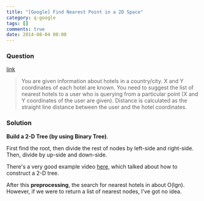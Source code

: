 ```yaml
---
title: "[Google] Find Nearest Point in a 2D Space"
category: q-google
tags: []
comments: true
date: 2014-08-04 00:00
---
```



### Question 

[link](http://www.careercup.com/question?id=5634947435986944)

> You are given information about hotels in a country/city. X and Y coordinates of each hotel are known. You need to suggest the list of nearest hotels to a user who is querying from a particular point (X and Y coordinates of the user are given). Distance is calculated as the straight line distance between the user and the hotel coordinates. 

### Solution

__Build a 2-D Tree (by using Binary Tree)__. 

First find the root, then divide the rest of nodes by left-side and right-side. Then, divide by up-side and down-side. 

There's a very good example video [here](http://www.youtube.com/watch?v=T9h2KKJ_Pl8), which talked about how to construct a 2-D tree. 

After this __preprocessing__, the search for nearest hotels in about O(lgn). However, if we were to return a list of nearest nodes, I've got no idea. 
